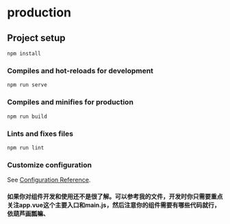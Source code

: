 # production

## Project setup
```
npm install
```

### Compiles and hot-reloads for development
```
npm run serve
```

### Compiles and minifies for production
```
npm run build
```

### Lints and fixes files
```
npm run lint
```

### Customize configuration
See [Configuration Reference](https://cli.vuejs.org/config/).



#### 如果你对组件开发和使用还不是很了解。可以参考我的文件，开发时你只需要重点关注app.vue这个主要入口和main.js，然后注意你的组件需要有哪些代码就行，依葫芦画瓢嘛、